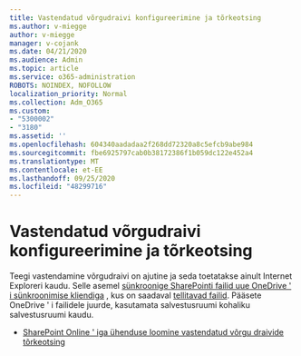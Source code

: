 ```yaml
---
title: Vastendatud võrgudraivi konfigureerimine ja tõrkeotsing
ms.author: v-miegge
author: v-miegge
manager: v-cojank
ms.date: 04/21/2020
ms.audience: Admin
ms.topic: article
ms.service: o365-administration
ROBOTS: NOINDEX, NOFOLLOW
localization_priority: Normal
ms.collection: Adm_O365
ms.custom:
- "5300002"
- "3180"
ms.assetid: ''
ms.openlocfilehash: 604340aadadaa2f268dd72320a8c5efcb9abe984
ms.sourcegitcommit: fbe6925797cab0b38172386f1b059dc122e452a4
ms.translationtype: MT
ms.contentlocale: et-EE
ms.lasthandoff: 09/25/2020
ms.locfileid: "48299716"
---
```

# <a name="how-to-configure-and-troubleshoot-mapped-network-drives"></a>Vastendatud võrgudraivi konfigureerimine ja tõrkeotsing

Teegi vastendamine võrgudraivi on ajutine ja seda toetatakse ainult Internet Exploreri kaudu. Selle asemel [sünkroonige SharePointi failid uue OneDrive ' i sünkroonimise kliendiga](https://support.office.com/article/6de9ede8-5b6e-4503-80b2-6190f3354a88) , kus on saadaval [tellitavad failid](https://support.office.com/article/0e6860d3-d9f3-4971-b321-7092438fb38e). Pääsete OneDrive ' i failidele juurde, kasutamata salvestusruumi kohaliku salvestusruumi kaudu.

* [SharePoint Online ' iga ühenduse loomine vastendatud võrgu draivide tõrkeotsing](https://docs.microsoft.com/sharepoint/support/administration/troubleshoot-mapped-network-drives)